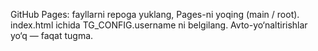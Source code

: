GitHub Pages: fayllarni repoga yuklang, Pages-ni yoqing (main / root). index.html ichida TG_CONFIG.username ni belgilang. Avto-yo‘naltirishlar yo‘q — faqat tugma.